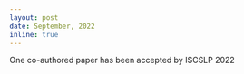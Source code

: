 ```yaml
---
layout: post
date: September, 2022
inline: true
---
```


One co-authored paper has been accepted by ISCSLP 2022
